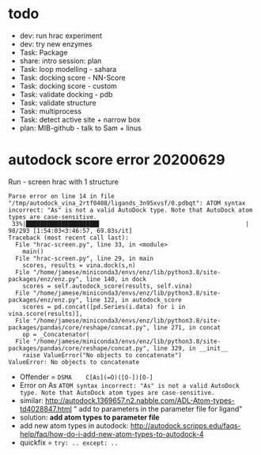 # todo
- dev: run hrac experiment
- dev: try new enzymes
- Task: Package
- share: intro session: plan
- Task: loop modelling - sahara
- Task: docking score - NN-Score
- Task: docking score - custom
- Task: validate docking - pdb
- Task: validate structure
- Task: multiprocess
- Task: detect active site + narrow box
- plan: MIB-github - talk to Sam + linus


# autodock score error 20200629
Run - screen hrac with 1 structure
```
Parse error on line 14 in file "/tmp/autodock_vina_2rtf0408/ligands_3n95xvsf/0.pdbqt": ATOM syntax incorrect: "As" is not a valid AutoDock type. Note that AutoDock atom types are case-sensitive.
 33%|████████████████████▋                                         | 98/293 [1:54:03<3:46:57, 69.83s/it]
Traceback (most recent call last):
  File "hrac-screen.py", line 33, in <module>
    main()
  File "hrac-screen.py", line 29, in main
    scores, results = vina.dock(s,n)
  File "/home/jamese/miniconda3/envs/enz/lib/python3.8/site-packages/enz/enz.py", line 140, in dock
    scores = self.autodock_score(results, self.vina)
  File "/home/jamese/miniconda3/envs/enz/lib/python3.8/site-packages/enz/enz.py", line 122, in autodock_score
    scores = pd.concat([pd.Series(i.data) for i in vina.score(results)],
  File "/home/jamese/miniconda3/envs/enz/lib/python3.8/site-packages/pandas/core/reshape/concat.py", line 271, in concat
    op = _Concatenator(
  File "/home/jamese/miniconda3/envs/enz/lib/python3.8/site-packages/pandas/core/reshape/concat.py", line 329, in __init__
    raise ValueError("No objects to concatenate")
ValueError: No objects to concatenate
```

- Offender = ```DSMA    C[As](=O)([O-])[O-]```
- Error on As ```ATOM syntax incorrect: "As" is not a valid AutoDock type. Note that AutoDock atom types are case-sensitive.```
- similar: http://autodock.1369657.n2.nabble.com/ADL-Atom-types-td4028847.html " add to parameters in the parameter file for ligand"
- solution: **add atom types to parameter file**
- add new atom types in autodock: http://autodock.scripps.edu/faqs-help/faq/how-do-i-add-new-atom-types-to-autodock-4
- quickfix = ```try: .. except: ..```
